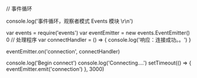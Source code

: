 // 事件循环

console.log('事件循环，观察者模式 Events 模块 \r\n')

var events = require('events')
var eventEmitter = new events.EventEmitter()
0
// 处理程序
var connectHandler = () => {
  console.log('响应：连接成功。。')
}

eventEmitter.on('connection', connectHandler)

console.log('Begin connect')
console.log('Connecting....')
setTimeout(() => {
  eventEmitter.emit('connection')
}, 3000)

